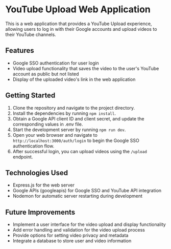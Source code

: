 # YouTube Upload Web Application

This is a web application that provides a YouTube Upload experience, allowing users to log in with their Google accounts and upload videos to their YouTube channels.

## Features

- Google SSO authentication for user login
- Video upload functionality that saves the video to the user's YouTube account as public but not listed
- Display of the uploaded video's link in the web application

## Getting Started

1. Clone the repository and navigate to the project directory.
2. Install the dependencies by running `npm install`.
3. Obtain a Google API client ID and client secret, and update the corresponding values in .env file.
4. Start the development server by running `npm run dev`.
5. Open your web browser and navigate to `http://localhost:3000/auth/login` to begin the Google SSO authentication flow.
6. After successful login, you can upload videos using the `/upload` endpoint.

## Technologies Used

- Express.js for the web server
- Google APIs (googleapis) for Google SSO and YouTube API integration
- Nodemon for automatic server restarting during development

## Future Improvements

- Implement a user interface for the video upload and display functionality
- Add error handling and validation for the video upload process
- Provide options for setting video privacy and metadata
- Integrate a database to store user and video information
